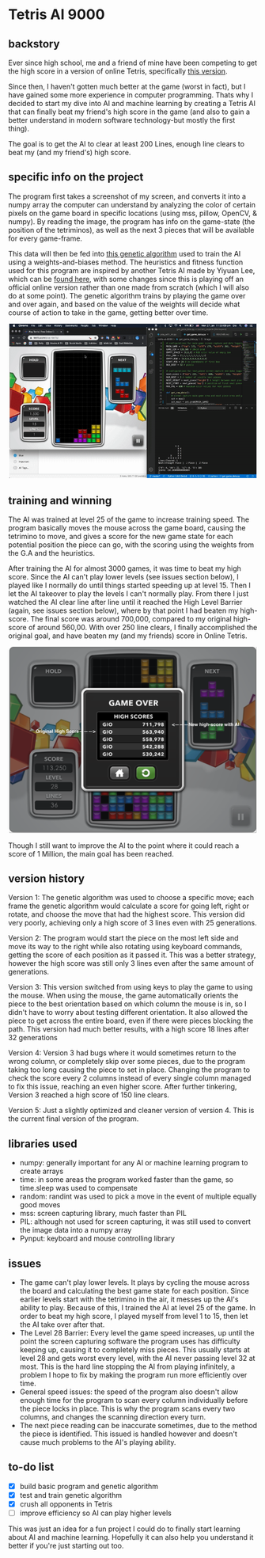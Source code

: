 # Tetris AI 9000

## backstory
Ever since high school, me and a friend of mine have been competing to get the high score in a version of online Tetris, specifically [this version](https://tetris.com/play-tetris/).

Since then, I haven't gotten much better at the game (worst in fact), but I have gained some more experience in computer programming. Thats why I decided to start my dive into AI and machine learning by creating a Tetris AI that can finally beat my friend's high score in the game (and also to gain a better understand in modern software technology-but mostly the first thing).

The goal is to get the AI to clear at least 200 Lines, enough line clears to beat my (and my friend's) high score.

## specific info on the project
The program first takes a screenshot of my screen, and converts it into a numpy array the computer can understand by analyzing the color of certain pixels on the game board in specific locations (using mss, pillow, OpenCV, & numpy). By reading the image, the program has info on the game-state (the position of the tetriminos), as well as the next 3 pieces that will be available for every game-frame. 

This data will then be fed into [this genetic algorithm](https://theailearner.com/2018/11/09/snake-game-with-genetic-algorithm/) used to train the AI using a weights-and-biases method. The heuristics and fitness function used for this program are inspired by another Tetris AI made by Yiyuan Lee, which can be [found here](https://codemyroad.wordpress.com/2013/04/14/tetris-ai-the-near-perfect-player/), with some changes since this is playing off an official online version rather than one made from scratch (which I will also do at some point). The genetic algorithm trains by playing the game over and over again, and based on the value of the weights will decide what course of action to take in the game, getting better over time.

<p align="center"><img src=images/gameplay.gif alt="Game During Play" width=500></p>

## training and winning
The AI was trained at level 25 of the game to increase training speed. The program basically moves the mouse across the game board, causing the tetrimino to move, and gives a score for the new game state for each potential position the piece can go, with the scoring using the weights from the G.A and the heuristics.

After training the AI for almost 3000 games, it was time to beat my high score. Since the AI can't play lower levels (see issues section below), I played like I normally do until things started speeding up at level 15. Then I let the AI takeover to play the levels I can't normally play. From there I just watched the AI clear line after line until it reached the High Level Barrier (again, see issues section below), where by that point I had beaten my high-score. The final score was around 700,000, compared to my original high-score of around 560,00. With over 250 line clears, I finally accomplished the original goal, and have beaten my (and my friends) score in Online Tetris.

<p align="center"><img src=images/scores_screen.png alt="High Score Page" width=500></p>

Though I still want to improve the AI to the point where it could reach a score of 1 Million, the main goal has been reached.

## version history
Version 1: The genetic algorithm was used to choose a specific move; each frame the genetic algorithm would calculate a score for going left, right or rotate, and choose the move that had the highest score. This version did very poorly, achieving only a high score of 3 lines even with 25 generations.

Version 2: The program would start the piece on the most left side and move its way to the right while also rotating using keyboard commands, getting the score of each position as it passed it. This was a better strategy, however the high score was still only 3 lines even after the same amount of generations.

Version 3: This version switched from using keys to play the game to using the mouse. When using the mouse, the game automatically orients the piece to the best orientation based on which column the mouse is in, so I didn't have to worry about testing different orientation. It also allowed the piece to get across the entire board, even if there were pieces blocking the path. This version had much better results, with a high score 18 lines after 32 generations

Version 4: Version 3 had bugs where it would sometimes return to the wrong column, or completely skip over some pieces, due to the program taking too long causing the piece to set in place. Changing the program to check the score every 2 columns instead of every single column managed to fix this issue, reaching an even higher score. After further tinkering, Version 3 reached a high score of 150 line clears.

Version 5: Just a slightly optimized and cleaner version of version 4. This is the current final version of the program.

## libraries used
- numpy: generally important for any AI or machine learning program to create arrays
- time: in some areas the program worked faster than the game, so time.sleep was used to compensate
- random: randint was used to pick a move in the event of multiple equally good moves
- mss: screen capturing library, much faster than PIL 
- PIL: although not used for screen capturing, it was still used to convert the image data into a numpy array
- Pynput: keyboard and mouse controlling library

## issues
- The game can't play lower levels. It plays by cycling the mouse across the board and calculating the best game state for each position. Since earlier levels start with the tetrimino in the air, it messes up the AI's ability to play. Because of this, I trained the AI at level 25 of the game. In order to beat my high score, I played myself from level 1 to 15, then let the AI take over after that.
- The Level 28 Barrier: Every level the game speed increases, up until the point the screen capturing software the program uses has difficulty keeping up, causing it to completely miss pieces. This usually starts at level 28 and gets worst every level, with the AI never passing level 32 at most. This is the hard line stopping the AI from playing infinitely, a problem I hope to fix by making the program run more efficiently over time.
- General speed issues: the speed of the program also doesn't allow enough time for the program to scan every column individually before the piece locks in place. This is why the program scans every two columns, and changes the scanning direction every turn.
- The next piece reading can be inaccurate sometimes, due to the method the piece is identified. This issued is handled however and doesn't cause much problems to the AI's playing ability.

## to-do list
- [x] build basic program and genetic algorithm
- [x] test and train genetic algorithm
- [x] crush all opponents in Tetris
- [ ] improve efficiency so AI can play higher levels 

This was just an idea for a fun project I could do to finally start learning about AI and machine learning. Hopefully it can also help you understand it better if you're just starting out too.
